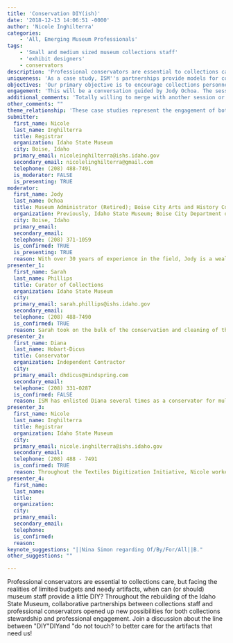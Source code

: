 ```yaml
---
title: 'Conservation DIY(ish)'
date: '2018-12-13 14:06:51 -0000'
author: 'Nicole Inghilterra'
categories:
    - 'All, Emerging Museum Professionals'
tags:
    - 'Small and medium sized museum collections staff'
    - 'exhibit designers'
    - conservators
description: 'Professional conservators are essential to collections care, but facing the realities of limited budgets and needy artifacts, when can (or should) museum staff provide a little DIY? Throughout the rebuilding of the Idaho State Museum, collaborative partnerships between collections staff and professional conservators opened up new possibilities for both collections stewardship and professional engagement. Join a discussion about the line between ''DIY'' and ''do not touch'' to better care for the artifacts that need us! '
uniqueness: 'As a case study, ISM''s partnerships provide models for collaborative practices of engagement between collections staff and conservators.'
objectives: 'Our primary objective is to encourage collections personnel to form close partnerships with conservators to better care for stewarded artifacts. Additionally, we would like to present strategies that helped our team succeed in maximizing both budgets and staff skills. While this is by no means a suggestion that museums don?t need professional conservators, it was surprising to us just how much we could accomplish with the encouragement and guidance of experts. Like many museums, the ISM only had a particular amount of money set aside for conservation. Our needs exceeded that amount exponentially. After talking to local conservators, the idea that we could in fact, do some of this work in-house was surprising. The bulk of literature suggests a far more hands off approach and instead calls for professional conservation in most cases when damage is present. Working with Diana and Cheri brought to light just how much we could do, which better allowed us to prioritize those artifacts or injuries we couldn?t tackle independently. This model may be already present in other institutions, or could be latent in communities with similar circumstances. I would hope that attendees would leave the discussion ready to find opportunities to engage these relationships and skills back home resulting in happier, healthier, artifacts all around! '
engagement: 'This will be a conversation guided by Jody Ochoa. The session would begin with a brief introduction from Jody describing the framework for the collections department during the ISM remodel. Sarah and I would then present short summaries of the restoration of the Owyhee Dome and the Textiles Digitization Initiative, bringing in Diana with her contributions and guidance. After moderator facilitated discussion, we would then incorporate Q&A dialogue with the audience.'
additional_comments: 'Totally willing to merge with another session or include other presenters!'
other_comments: ""
theme_relationship: 'These case studies represent the engagement of both staff members and the community of professionals surrounding the ISM. Instead of serving as a way to bypass the need for professional conservators, engaging them as mentors and community members provides an opportunity to maximize our outreach and collections stewardship. '
submitter:
  first_name: Nicole
  last_name: Inghilterra
  title: Registrar
  organization: Idaho State Museum
  city: Boise, Idaho
  primary_email: nicoleinghilterra@ishs.idaho.gov
  secondary_email: nicolelinghilterra@gmail.com
  telephone: (208) 488-7491
  is_moderator: FALSE
  is_presenting: TRUE
moderator:
  first_name: Jody
  last_name: Ochoa
  title: Museum Administrator (Retired); Boise City Arts and History Commissioner
  organization: Previously, Idaho State Museum; Boise City Department of Arts and History
  city: Boise, Idaho
  primary_email:
  secondary_email:
  telephone: (208) 371-1059
  is_confirmed: TRUE
  is_presenting: TRUE
  reason: With over 30 years of experience in the field, Jody is a wealth of knowledge! She also supervised the partnership between ISM staff and conservators, which makes her uniquely situated to guide this discussion in particular. Jody would be able to describe the environment surrounding the projects discussed and would be able to address some of the practical concerns regarding how resources were allocated.
presenter_1:
  first_name: Sarah
  last_name: Phillips
  title: Curator of Collections
  organization: Idaho State Museum
  city:
  primary_email: sarah.phillips@ishs.idaho.gov
  secondary_email:
  telephone: (208) 488-7490
  is_confirmed: TRUE
  reason: Sarah took on the bulk of the conservation and cleaning of the stained glass Owyhee Dome under the guidance of Cheri Lindley of Lindley Glass Studio. Sarah?s partnership with Cheri was highly productive and in instances of more substantial repair, Cheri stepped in. The process of restoration was one of Sarah?s primary tasks after it was taken off exhibit and was a several years long endeavor. After completion and reinstallation, the dome once again serves as a signature piece in the Idaho State Museum thanks to Sarah and Cheri?s work and stewardship.
presenter_2:
  first_name: Diana
  last_name: Hobart-Dicus
  title: Conservator
  organization: Independent Contractor
  city:
  primary_email: dhdicus@mindspring.com
  secondary_email:
  telephone: (208) 331-0287
  is_confirmed: FALSE
  reason: ISM has enlisted Diana several times as a conservator for multiple types of artifacts, most recently to conserve textile pieces. During the course of the ISM textile digitization initiative and ISM redesign, her consultation regarding the stabilization and conservation of several delicate pieces, which would not have been digitized or displayed due to their condition, was instrumental. She consulted on specific techniques used, materials, and planned methods of approach for several repairs and assisted in advising how to construct mounts and displays that would support the stabilized pieces.
presenter_3:
  first_name: Nicole
  last_name: Inghilterra
  title: Registrar
  organization: Idaho State Museum
  city:
  primary_email: nicole.inghilterra@ishs.idaho.gov
  secondary_email:
  telephone: (208) 488 - 7491
  is_confirmed: TRUE
  reason: Throughout the Textiles Digitization Initiative, Nicole worked on selection, research, and presentation of over 400 dress artifacts for digitization. However, many were in varying states of disrepair ranging from small tears to substantial loss. With Diana?s encouragement and guidance, Nicole and other staff members undertook conservation and stabilization of many artifacts so they could be digitized and later installed in the new museum. Two garments were chosen to receive more in depth care in Diana?s studio while an additional piece was reassembled in-house after consultation with Diana.
presenter_4:
  first_name:
  last_name:
  title:
  organization:
  city:
  primary_email:
  secondary_email:
  telephone:
  is_confirmed:
  reason:
keynote_suggestions: "||Nina Simon regarding Of/By/For/All||B."
other_suggestions: ""

---
```

Professional conservators are essential to collections care, but facing the realities of limited budgets and needy artifacts, when can (or should) museum staff provide a little DIY? Throughout the rebuilding of the Idaho State Museum, collaborative partnerships between collections staff and professional conservators opened up new possibilities for both collections stewardship and professional engagement. Join a discussion about the line between "DIY"DIYand "do not touch? to better care for the artifacts that need us!
